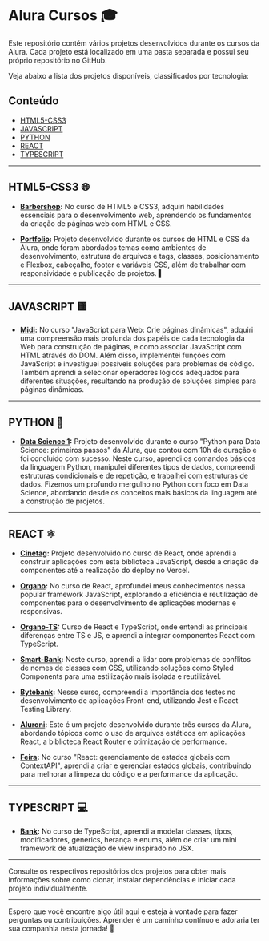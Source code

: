 # Alura Cursos 🎓

Este repositório contém vários projetos desenvolvidos durante os cursos da Alura. Cada projeto está localizado em uma pasta separada e possui seu próprio repositório no GitHub. 

Veja abaixo a lista dos projetos disponíveis, classificados por tecnologia:

## Conteúdo

- [HTML5-CSS3](#html5-css3)
- [JAVASCRIPT](#javascript)
- [PYTHON](#python)
- [REACT](#react)
- [TYPESCRIPT](#typescript)

---

## HTML5-CSS3 🌐

  - **[Barbershop](https://github.com/MakenRosa/barbershop):** No curso de HTML5 e CSS3, adquiri habilidades essenciais para o desenvolvimento web, aprendendo os fundamentos da criação de páginas web com HTML e CSS. 

  - **[Portfolio](https://github.com/MakenRosa/barbershop):** Projeto desenvolvido durante os cursos de HTML e CSS da Alura, onde foram abordados temas como ambientes de desenvolvimento, estrutura de arquivos e tags, classes, posicionamento e Flexbox, cabeçalho, footer e variáveis CSS, além de trabalhar com responsividade e publicação de projetos. ▌

---

## JAVASCRIPT 🟨

- **[Midi](https://github.com/MakenRosa/midi):** No curso "JavaScript para Web: Crie páginas dinâmicas", adquiri uma compreensão mais profunda dos papéis de cada tecnologia da Web para construção de páginas, e como associar JavaScript com HTML através do DOM. Além disso, implementei funções com JavaScript e investiguei possíveis soluções para problemas de código. Também aprendi a selecionar operadores lógicos adequados para diferentes situações, resultando na produção de soluções simples para páginas dinâmicas.

---

## PYTHON 🐍

- **[Data Science 1](https://github.com/MakenRosa/data-science-1):** Projeto desenvolvido durante o curso "Python para Data Science: primeiros passos" da Alura, que contou com 10h de duração e foi concluído com sucesso. Neste curso, aprendi os comandos básicos da linguagem Python, manipulei diferentes tipos de dados, compreendi estruturas condicionais e de repetição, e trabalhei com estruturas de dados. Fizemos um profundo mergulho no Python com foco em Data Science, abordando desde os conceitos mais básicos da linguagem até a construção de projetos.

---

## REACT ⚛️

- **[Cinetag](https://github.com/MakenRosa/cinetag):** Projeto desenvolvido no curso de React, onde aprendi a construir aplicações com esta biblioteca JavaScript, desde a criação de componentes até a realização do deploy no Vercel.

- **[Organo](https://github.com/MakenRosa/organo):** No curso de React, aprofundei meus conhecimentos nessa popular framework JavaScript, explorando a eficiência e reutilização de componentes para o desenvolvimento de aplicações modernas e responsivas.

- **[Organo-TS](https://github.com/MakenRosa/organo-ts):** Curso de React e TypeScript, onde entendi as principais diferenças entre TS e JS, e aprendi a integrar componentes React com TypeScript.

- **[Smart-Bank](https://github.com/MakenRosa/smart-bank):** Neste curso, aprendi a lidar com problemas de conflitos de nomes de classes com CSS, utilizando soluções como Styled Components para uma estilização mais isolada e reutilizável.

- **[Bytebank](https://github.com/MakenRosa/bytebank):** Nesse curso, compreendi a importância dos testes no desenvolvimento de aplicações Front-end, utilizando Jest e React Testing Library.

- **[Aluroni](https://github.com/MakenRosa/aluroni):** Este é um projeto desenvolvido durante três cursos da Alura, abordando tópicos como o uso de arquivos estáticos em aplicações React, a biblioteca React Router e otimização de performance.

- **[Feira](https://github.com/MakenRosa/feira):** No curso "React: gerenciamento de estados globais com ContextAPI", aprendi a criar e gerenciar estados globais, contribuindo para melhorar a limpeza do código e a performance da aplicação.

---

## TYPESCRIPT 💻

- **[Bank](https://github.com/MakenRosa/bank):** No curso de TypeScript, aprendi a modelar classes, tipos, modificadores, generics, herança e enums, além de criar um mini framework de atualização de view inspirado no JSX.

---

Consulte os respectivos repositórios dos projetos para obter mais informações sobre como clonar, instalar dependências e iniciar cada projeto individualmente.

---

Espero que você encontre algo útil aqui e esteja à vontade para fazer perguntas ou contribuições. Aprender é um caminho contínuo e adoraria ter sua companhia nesta jornada! 🚀
